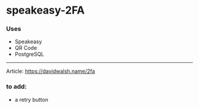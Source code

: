 # speakeasy-2FA

### Uses
- Speakeasy
- QR Code
- PostgreSQL
------
Article: https://davidwalsh.name/2fa

### to add:
- a retry button
